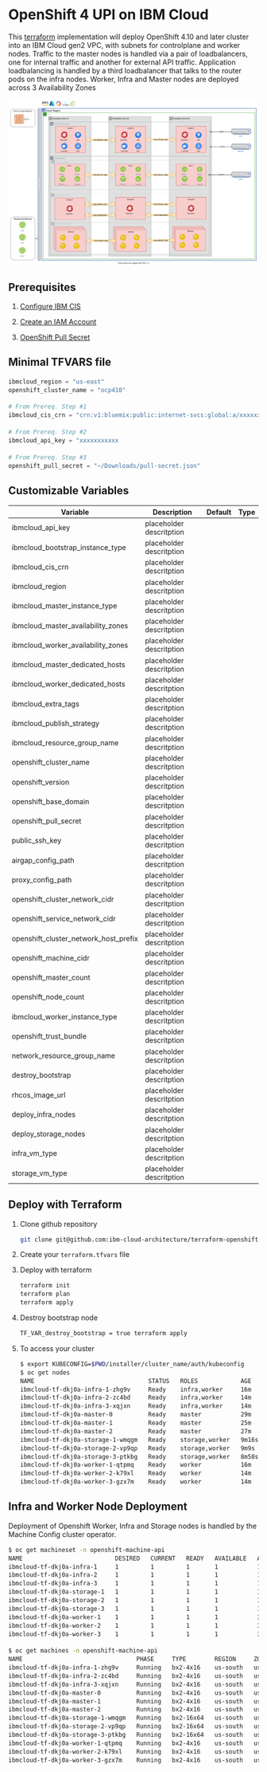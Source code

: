 # OpenShift 4 UPI on IBM Cloud

This [terraform](terraform.io) implementation will deploy OpenShift 4.10 and later cluster into an IBM Cloud gen2 VPC, with subnets for controlplane and worker nodes.  Traffic to the master nodes is handled via a pair of loadbalancers, one for internal traffic and another for external API traffic.  Application loadbalancing is handled by a third loadbalancer that talks to the router pods on the infra nodes.  Worker, Infra and Master nodes are deployed across 3 Availability Zones

![Topology](./media/topology.svg)

## Prerequisites

1. [Configure IBM CIS](#placeholder)

2. [Create an IAM Account](#placeholder)

3. [OpenShift Pull Secret](#placeholder)

## Minimal TFVARS file

```terraform
ibmcloud_region = "us-east"
openshift_cluster_name = "ocp410"

# From Prereq. Step #1
ibmcloud_cis_crn = "crn:v1:bluemix:public:internet-svcs:global:a/xxxxxxxx:xxxxxxxxxx::"

# From Prereq. Step #2
ibmcloud_api_key = "xxxxxxxxxxx

# From Prereq. Step #3
openshift_pull_secret = "~/Downloads/pull-secret.json"
```

## Customizable Variables

| Variable                              | Description                                                    | Default         | Type   |
| ------------------------------------- | -------------------------------------------------------------- | --------------- | ------ |
|ibmcloud_api_key                       | placeholder descritption                                       |                 |        |
|ibmcloud_bootstrap_instance_type       | placeholder descritption                                       |                 |        |
|ibmcloud_cis_crn                       | placeholder descritption                                       |                 |        |
|ibmcloud_region                        | placeholder descritption                                       |                 |        |
|ibmcloud_master_instance_type          | placeholder descritption                                       |                 |        |
|ibmcloud_master_availability_zones     | placeholder descritption                                       |                 |        |
|ibmcloud_worker_availability_zones     | placeholder descritption                                       |                 |        |
|ibmcloud_master_dedicated_hosts        | placeholder descritption                                       |                 |        |
|ibmcloud_worker_dedicated_hosts        | placeholder descritption                                       |                 |        |
|ibmcloud_extra_tags                    | placeholder descritption                                       |                 |        |
|ibmcloud_publish_strategy              | placeholder descritption                                       |                 |        |
|ibmcloud_resource_group_name           | placeholder descritption                                       |                 |        |
|openshift_cluster_name                 | placeholder descritption                                       |                 |        |
|openshift_version                      | placeholder descritption                                       |                 |        |
|openshift_base_domain                  | placeholder descritption                                       |                 |        |
|openshift_pull_secret                  | placeholder descritption                                       |                 |        |
|public_ssh_key                         | placeholder descritption                                       |                 |        |
|airgap_config_path                     | placeholder descritption                                       |                 |        |
|proxy_config_path                      | placeholder descritption                                       |                 |        |
|openshift_cluster_network_cidr         | placeholder descritption                                       |                 |        |
|openshift_service_network_cidr         | placeholder descritption                                       |                 |        |
|openshift_cluster_network_host_prefix  | placeholder descritption                                       |                 |        |
|openshift_machine_cidr                 | placeholder descritption                                       |                 |        |
|openshift_master_count                 | placeholder descritption                                       |                 |        |
|openshift_node_count                   | placeholder descritption                                       |                 |        |
|ibmcloud_worker_instance_type          | placeholder descritption                                       |                 |        |
|openshift_trust_bundle                 | placeholder descritption                                       |                 |        |
|network_resource_group_name            | placeholder descritption                                       |                 |        |
|destroy_bootstrap                      | placeholder descritption                                       |                 |        |
|rhcos_image_url                        | placeholder descritption                                       |                 |        |
|deploy_infra_nodes                     | placeholder descritption                                       |                 |        |
|deploy_storage_nodes                   | placeholder descritption                                       |                 |        |
|infra_vm_type                          | placeholder descritption                                       |                 |        |
|storage_vm_type                        | placeholder descritption                                       |                 |        |


## Deploy with Terraform

1. Clone github repository

    ```bash
    git clone git@github.com:ibm-cloud-architecture/terraform-openshift4-ibmcloud.git
    ```

2. Create your `terraform.tfvars` file

3. Deploy with terraform

    ```bash
    terraform init
    terraform plan
    terraform apply
    ```

4. Destroy bootstrap node

    ```bash
    TF_VAR_destroy_bootstrap = true terraform apply
    ```

5. To access your cluster

    ```bash
    $ export KUBECONFIG=$PWD/installer/cluster_name/auth/kubeconfig
    $ oc get nodes
    NAME                                STATUS   ROLES            AGE     VERSION
    ibmcloud-tf-dkj0a-infra-1-zhg9v     Ready    infra,worker     16m     v1.23.3+b63be7f
    ibmcloud-tf-dkj0a-infra-2-zc4bd     Ready    infra,worker     14m     v1.23.3+b63be7f
    ibmcloud-tf-dkj0a-infra-3-xqjxn     Ready    infra,worker     14m     v1.23.3+b63be7f
    ibmcloud-tf-dkj0a-master-0          Ready    master           29m     v1.23.3+b63be7f
    ibmcloud-tf-dkj0a-master-1          Ready    master           25m     v1.23.3+b63be7f
    ibmcloud-tf-dkj0a-master-2          Ready    master           27m     v1.23.3+b63be7f
    ibmcloud-tf-dkj0a-storage-1-wmqgm   Ready    storage,worker   9m16s   v1.23.3+b63be7f
    ibmcloud-tf-dkj0a-storage-2-vp9qp   Ready    storage,worker   9m9s    v1.23.3+b63be7f
    ibmcloud-tf-dkj0a-storage-3-ptkbg   Ready    storage,worker   8m50s   v1.23.3+b63be7f
    ibmcloud-tf-dkj0a-worker-1-qtpmq    Ready    worker           16m     v1.23.3+b63be7f
    ibmcloud-tf-dkj0a-worker-2-k79xl    Ready    worker           14m     v1.23.3+b63be7f
    ibmcloud-tf-dkj0a-worker-3-gzx7m    Ready    worker           14m     v1.23.3+b63be7f
    ```

## Infra and Worker Node Deployment

Deployment of Openshift Worker, Infra and Storage nodes is handled by the Machine Config cluster operator.

```bash
$ oc get machineset -n openshift-machine-api
NAME                          DESIRED   CURRENT   READY   AVAILABLE   AGE
ibmcloud-tf-dkj0a-infra-1     1         1         1       1           13m
ibmcloud-tf-dkj0a-infra-2     1         1         1       1           13m
ibmcloud-tf-dkj0a-infra-3     1         1         1       1           13m
ibmcloud-tf-dkj0a-storage-1   1         1         1       1           13m
ibmcloud-tf-dkj0a-storage-2   1         1         1       1           13m
ibmcloud-tf-dkj0a-storage-3   1         1         1       1           13m
ibmcloud-tf-dkj0a-worker-1    1         1         1       1           33m
ibmcloud-tf-dkj0a-worker-2    1         1         1       1           33m
ibmcloud-tf-dkj0a-worker-3    1         1         1       1           33m

$ oc get machines -n openshift-machine-api
NAME                                PHASE     TYPE        REGION     ZONE         AGE
ibmcloud-tf-dkj0a-infra-1-zhg9v     Running   bx2-4x16    us-south   us-south-1   14m
ibmcloud-tf-dkj0a-infra-2-zc4bd     Running   bx2-4x16    us-south   us-south-2   14m
ibmcloud-tf-dkj0a-infra-3-xqjxn     Running   bx2-4x16    us-south   us-south-3   14m
ibmcloud-tf-dkj0a-master-0          Running   bx2-4x16    us-south   us-south-1   34m
ibmcloud-tf-dkj0a-master-1          Running   bx2-4x16    us-south   us-south-2   34m
ibmcloud-tf-dkj0a-master-2          Running   bx2-4x16    us-south   us-south-3   34m
ibmcloud-tf-dkj0a-storage-1-wmqgm   Running   bx2-16x64   us-south   us-south-1   14m
ibmcloud-tf-dkj0a-storage-2-vp9qp   Running   bx2-16x64   us-south   us-south-2   14m
ibmcloud-tf-dkj0a-storage-3-ptkbg   Running   bx2-16x64   us-south   us-south-3   14m
ibmcloud-tf-dkj0a-worker-1-qtpmq    Running   bx2-4x16    us-south   us-south-1   22m
ibmcloud-tf-dkj0a-worker-2-k79xl    Running   bx2-4x16    us-south   us-south-2   22m
ibmcloud-tf-dkj0a-worker-3-gzx7m    Running   bx2-4x16    us-south   us-south-3   22m
```
